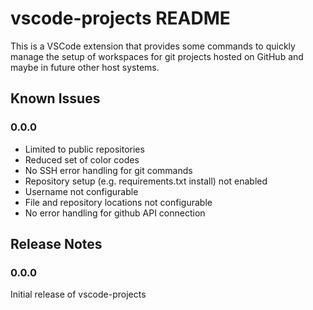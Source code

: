 # vscode-projects README

This is a VSCode extension that provides some commands to quickly manage the setup of workspaces for git projects hosted on GitHub and maybe in future other host systems.

<!--
## Features

Describe specific features of your extension including screenshots of your extension in action. Image paths are relative to this README file.

For example if there is an image subfolder under your extension project workspace:

\!\[feature X\]\(images/feature-x.png\)

> Tip: Many popular extensions utilize animations. This is an excellent way to show off your extension! We recommend short, focused animations that are easy to follow.
-->

<!--
## Requirements

If you have any requirements or dependencies, add a section describing those and how to install and configure them.
-->

<!--
## Extension Settings

Include if your extension adds any VS Code settings through the `contributes.configuration` extension point.

For example:

This extension contributes the following settings:

* `myExtension.enable`: enable/disable this extension
* `myExtension.thing`: set to `blah` to do something
-->

## Known Issues

### 0.0.0

* Limited to public repositories
* Reduced set of color codes
* No SSH error handling for git commands
* Repository setup (e.g. requirements.txt install) not enabled
* Username not configurable
* File and repository locations not configurable
* No error handling for github API connection

## Release Notes

### 0.0.0

Initial release of vscode-projects
